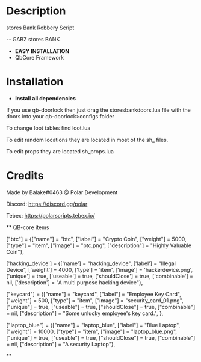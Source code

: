 # Description
stores Bank Robbery Script

-- GABZ stores BANK

* **EASY INSTALLATION**
* QbCore Framework

# Installation

* **Install all dependencies**


If you use qb-doorlock then just drag the storesbankdoors.lua file with the doors into your qb-doorlock>configs folder

To change loot tables find loot.lua

To edit random locations they are located in most of the sh_ files. 

To edit props they are located sh_props.lua



# Credits
Made by Balake#0463 @ Polar Development

Discord: https://discord.gg/polar

Tebex: https://polarscripts.tebex.io/


** QB-core items

["btc"]					= {["name"] = "btc",					["label"] = "Crypto Coin",		["weight"] = 5000, 		["type"] = "item", 		["image"] = "btc.png", 				 	 	     ["description"] = "Highly Valuable Coin"},

['hacking_device']			  = {['name'] = "hacking_device",					['label'] = "Illegal Device",			['weight'] = 4000,		['type'] = 'item', 		['image'] = 'hackerdevice.png',			['unique'] = true,		['useable']	= true,		['shouldClose'] = true,	   ['combinable'] = nil,   ['description'] = "A multi purpose hacking device"},

["keycard"] 					 		 	 = {["name"] = "keycard",  	    						["label"] = "Employee Key Card",	 				["weight"] = 500, 		["type"] = "item", 		["image"] = "security_card_01.png", 						["unique"] = true, 	["useable"] = true, 	["shouldClose"] = true,   	["combinable"] = nil,   	 ["description"] = "Some unlucky employee's key card.", },

["laptop_blue"] 				 = {["name"] = "laptop_blue", 			  	  	["label"] = "Blue Laptop", 				["weight"] = 10000, 		["type"] = "item", 		["image"] = "laptop_blue.png", 			["unique"] = true, 		["useable"] = true, 	["shouldClose"] = true,	   ["combinable"] = nil,   ["description"] = "A security Laptop"},

**